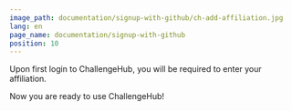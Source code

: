 ```yaml
---
image_path: documentation/signup-with-github/ch-add-affiliation.jpg
lang: en
page_name: documentation/signup-with-github
position: 10
---
```


Upon first login to ChallengeHub, you will be required to enter your affiliation.

Now you are ready to use ChallengeHub!
